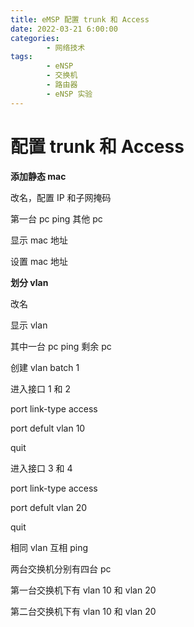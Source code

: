 ```yaml
---
title: eMSP 配置 trunk 和 Access
date: 2022-03-21 6:00:00
categories:
        - 网络技术
tags:
        - eNSP
        - 交换机
        - 路由器
        - eNSP 实验
---
```


# 配置 trunk 和 Access

**添加静态 mac**

改名，配置 IP 和子网掩码

第一台 pc ping 其他 pc

显示 mac 地址

设置 mac 地址

**划分 vlan**

改名

显示 vlan

其中一台 pc ping 剩余 pc

创建 vlan batch 1

进入接口 1 和 2

port link-type access

port defult vlan 10

quit

进入接口 3 和 4

port link-type access

port defult vlan 20

quit

相同 vlan 互相 ping

两台交换机分别有四台 pc

第一台交换机下有 vlan 10 和 vlan 20

第二台交换机下有 vlan 10 和 vlan 20
